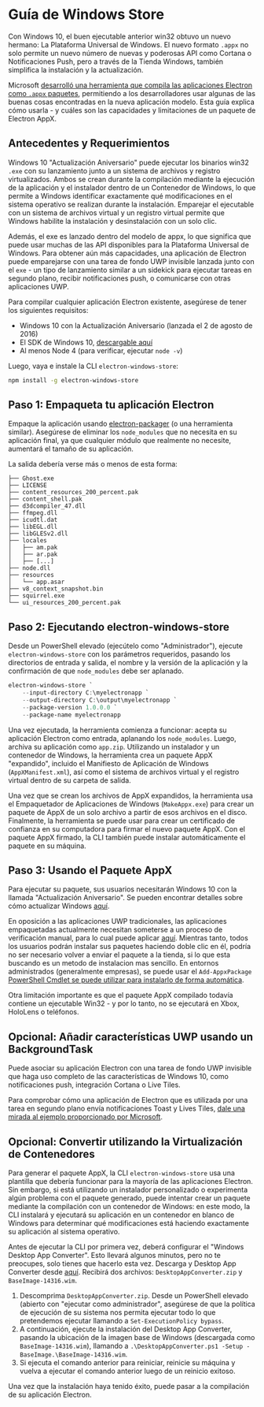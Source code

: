 # Guía de Windows Store

Con Windows 10, el buen ejecutable anterior win32 obtuvo un nuevo hermano: La Plataforma Universal de Windows. El nuevo formato `.appx` no solo permite un nuevo número de nuevas y poderosas API como Cortana o Notificaciones Push, pero a través de la Tienda Windows, también simplifica la instalación y la actualización.

Microsoft [desarrolló una herramienta que compila las aplicaciones Electron como `.appx` paquetes][electron-windows-store], permitiendo a los desarrolladores usar algunas de las buenas cosas encontradas en la nueva aplicación modelo. Esta guía explica cómo usarla - y cuáles son las capacidades y limitaciones de un paquete de Electron AppX.

## Antecedentes y Requerimientos

Windows 10 "Actualización Aniversario" puede ejecutar los binarios win32 `.exe` con su lanzamiento junto a un sistema de archivos y registro virtualizados. Ambos se crean durante la compilación mediante la ejecución de la aplicación y el instalador dentro de un Contenedor de Windows, lo que permite a Windows identificar exactamente qué modificaciones en el sistema operativo se realizan durante la instalación. Emparejar el ejecutable con un sistema de archivos virtual y un registro virtual permite que Windows habilite la instalación y desinstalación con un solo clic.

Además, el exe es lanzado dentro del modelo de appx, lo que significa que puede usar muchas de las API disponibles para la Plataforma Universal de Windows. Para obtener aún más capacidades, una aplicación de Electron puede emparejarse con una tarea de fondo UWP invisible lanzada junto con el `exe` - un tipo de lanzamiento similar a un sidekick para ejecutar tareas en segundo plano, recibir notificaciones push, o comunicarse con otras aplicaciones UWP.

Para compilar cualquier aplicación Electron existente, asegúrese de tener los siguientes requisitos:

* Windows 10 con la Actualización Aniversario (lanzada el 2 de agosto de 2016)
* El SDK de Windows 10, [descargable aquí][windows-sdk]
* Al menos Node 4 (para verificar, ejecutar `node -v`)

Luego, vaya e instale la CLI `electron-windows-store`:

```sh
npm install -g electron-windows-store
```

## Paso 1: Empaqueta tu aplicación Electron

Empaque la aplicación usando [electron-packager][electron-packager] (o una herramienta similar). Asegúrese de eliminar los `node_modules` que no necesita en su aplicación final, ya que cualquier módulo que realmente no necesite, aumentará el tamaño de su aplicación.

La salida debería verse más o menos de esta forma:

```plaintext
├── Ghost.exe
├── LICENSE
├── content_resources_200_percent.pak
├── content_shell.pak
├── d3dcompiler_47.dll
├── ffmpeg.dll
├── icudtl.dat
├── libEGL.dll
├── libGLESv2.dll
├── locales
│   ├── am.pak
│   ├── ar.pak
│   ├── [...]
├── node.dll
├── resources
│   └── app.asar
├── v8_context_snapshot.bin
├── squirrel.exe
└── ui_resources_200_percent.pak
```

## Paso 2: Ejecutando electron-windows-store

Desde un PowerShell elevado (ejecútelo como "Administrador"), ejecute `electron-windows-store` con los parámetros requeridos, pasando los directorios de entrada y salida, el nombre y la versión de la aplicación y la confirmación de que `node_modules` debe ser aplanado.

```powershell
electron-windows-store `
    --input-directory C:\myelectronapp `
    --output-directory C:\output\myelectronapp `
    --package-version 1.0.0.0 `
    --package-name myelectronapp
```

Una vez ejecutada, la herramienta comienza a funcionar: acepta su aplicación Electron como entrada, aplanando los `node_modules`. Luego, archiva su aplicación como `app.zip`. Utilizando un instalador y un contenedor de Windows, la herramienta crea un paquete AppX "expandido", incluido el Manifiesto de Aplicación de Windows (`AppXManifest.xml`), así como el sistema de archivos virtual y el registro virtual dentro de su carpeta de salida.

Una vez que se crean los archivos de AppX expandidos, la herramienta usa el Empaquetador de Aplicaciones de Windows (`MakeAppx.exe`) para crear un paquete de AppX de un solo archivo a partir de esos archivos en el disco. Finalmente, la herramienta se puede usar para crear un certificado de confianza en su computadora para firmar el nuevo paquete AppX. Con el paquete AppX firmado, la CLI también puede instalar automáticamente el paquete en su máquina.

## Paso 3: Usando el Paquete AppX

Para ejecutar su paquete, sus usuarios necesitarán Windows 10 con la llamada "Actualización Aniversario". Se pueden encontrar detalles sobre cómo actualizar Windows [aquí][how-to-update].

En oposición a las aplicaciones UWP tradicionales, las aplicaciones empaquetadas actualmente necesitan someterse a un proceso de verificación manual, para lo cual puede aplicar [aquí][centennial-campaigns]. Mientras tanto, todos los usuarios podrán instalar sus paquetes haciendo doble clic en él, podría no ser necesario volver a enviar el paquete a la tienda, si lo que esta buscando es un metodo de instalacion mas sencillo. En entornos administrados (generalmente empresas), se puede usar el `Add-AppxPackage` [PowerShell Cmdlet se puede utilizar para instalarlo de forma automática][add-appxpackage].

Otra limitación importante es que el paquete AppX compilado todavía contiene un ejecutable Win32 - y por lo tanto, no se ejecutará en Xbox, HoloLens o teléfonos.

## Opcional: Añadir características UWP usando un BackgroundTask
Puede asociar su aplicación Electron con una tarea de fondo UWP invisible que haga uso completo de las características de Windows 10, como notificaciones push, integración Cortana o Live Tiles.

Para comprobar cómo una aplicación de Electron que es utilizada por una tarea en segundo plano envía notificaciones Toast y Lives Tiles, [dale una mirada al ejemplo proporcionado por Microsoft][background-task].

## Opcional: Convertir utilizando la Virtualización de Contenedores

Para generar el paquete AppX, la CLI `electron-windows-store` usa una plantilla que debería funcionar para la mayoría de las aplicaciones Electron. Sin embargo, si está utilizando un instalador personalizado o experimenta algún problema con el paquete generado, puede intentar crear un paquete mediante la compilación con un contenedor de Windows: en este modo, la CLI instalará y ejecutará su aplicación en un contenedor en blanco de Windows para determinar qué modificaciones está haciendo exactamente su aplicación al sistema operativo.

Antes de ejecutar la CLI por primera vez, deberá configurar el "Windows Desktop App Converter". Esto llevará algunos minutos, pero no te preocupes, solo tienes que hacerlo esta vez. Descarga y Desktop App Converter desde [aquí][app-converter]. Recibirá dos archivos: `DesktopAppConverter.zip` y `BaseImage-14316.wim`.

1. Descomprima `DesktopAppConverter.zip`. Desde un PowerShell elevado (abierto con "ejecutar como administrador", asegúrese de que la política de ejecución de su sistema nos permita ejecutar todo lo que pretendemos ejecutar llamando a `Set-ExecutionPolicy bypass`.
2. A continuación, ejecute la instalación del Desktop App Converter, pasando la ubicación de la imagen base de Windows (descargada como `BaseImage-14316.wim`), llamando a `.\DesktopAppConverter.ps1 -Setup -BaseImage.\BaseImage-14316.wim`.
3. Si ejecuta el comando anterior para reiniciar, reinicie su máquina y vuelva a ejecutar el comando anterior luego de un reinicio exitoso.

Una vez que la instalación haya tenido éxito, puede pasar a la compilación de su aplicación Electron.

[windows-sdk]: https://developer.microsoft.com/en-us/windows/downloads/windows-10-sdk
[app-converter]: https://docs.microsoft.com/en-us/windows/uwp/porting/desktop-to-uwp-run-desktop-app-converter
[add-appxpackage]: https://technet.microsoft.com/en-us/library/hh856048.aspx
[electron-packager]: https://github.com/electron/electron-packager
[electron-windows-store]: https://github.com/catalystcode/electron-windows-store
[background-task]: https://github.com/felixrieseberg/electron-uwp-background
[centennial-campaigns]: https://developer.microsoft.com/en-us/windows/projects/campaigns/desktop-bridge
[how-to-update]: https://blogs.windows.com/windowsexperience/2016/08/02/how-to-get-the-windows-10-anniversary-update
